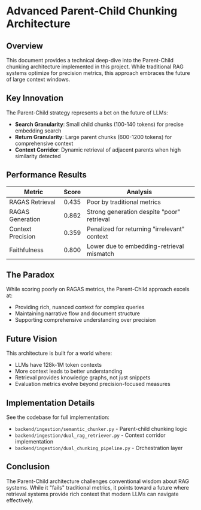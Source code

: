 # Advanced Parent-Child Chunking Architecture

## Overview

This document provides a technical deep-dive into the Parent-Child chunking architecture implemented in this project. While traditional RAG systems optimize for precision metrics, this approach embraces the future of large context windows.

## Key Innovation

The Parent-Child strategy represents a bet on the future of LLMs:
- **Search Granularity**: Small child chunks (100-140 tokens) for precise embedding search
- **Return Granularity**: Large parent chunks (600-1200 tokens) for comprehensive context
- **Context Corridor**: Dynamic retrieval of adjacent parents when high similarity detected

## Performance Results

| Metric | Score | Analysis |
|--------|-------|----------|
| RAGAS Retrieval | 0.435 | Poor by traditional metrics |
| RAGAS Generation | 0.862 | Strong generation despite "poor" retrieval |
| Context Precision | 0.359 | Penalized for returning "irrelevant" context |
| Faithfulness | 0.800 | Lower due to embedding-retrieval mismatch |

## The Paradox

While scoring poorly on RAGAS metrics, the Parent-Child approach excels at:
- Providing rich, nuanced context for complex queries
- Maintaining narrative flow and document structure
- Supporting comprehensive understanding over precision

## Future Vision

This architecture is built for a world where:
- LLMs have 128k-1M token contexts
- More context leads to better understanding
- Retrieval provides knowledge graphs, not just snippets
- Evaluation metrics evolve beyond precision-focused measures

## Implementation Details

See the codebase for full implementation:
- `backend/ingestion/semantic_chunker.py` - Parent-child chunking logic
- `backend/ingestion/dual_rag_retriever.py` - Context corridor implementation
- `backend/ingestion/dual_chunking_pipeline.py` - Orchestration layer

## Conclusion

The Parent-Child architecture challenges conventional wisdom about RAG systems. While it "fails" traditional metrics, it points toward a future where retrieval systems provide rich context that modern LLMs can navigate effectively.